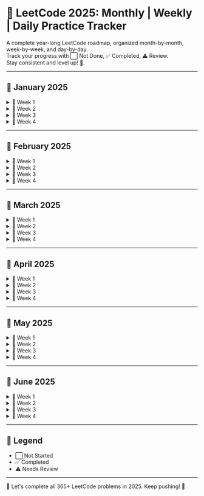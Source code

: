 # 📘 LeetCode 2025: Monthly | Weekly | Daily Practice Tracker

A complete year-long LeetCode roadmap, organized month-by-month, week-by-week, and day-by-day.  
Track your progress with ⬜ Not Done, ✅ Completed, ⚠️ Review.  
Stay consistent and level up! 💪.

-------

## 📅 January 2025

<details>
<summary>📖 Week 1</summary>

| Day | Problem | Status |
|-----|---------|--------|
| Jan 1 | Two Sum | ⬜ |
| Jan 2 | Add Two Numbers | ⬜ |
| Jan 3 | Longest Substring Without Repeating Characters | ⬜ |
| Jan 4 | Median of Two Sorted Arrays | ⬜ |
| Jan 5 | Longest Palindromic Substring | ⬜ |
| Jan 6 | Zigzag Conversion | ⬜ |
| Jan 7 | Reverse Integer | ⬜ |

</details>

<details>
<summary>📖 Week 2</summary>

| Day | Problem | Status |
|-----|---------|--------|
| Jan 8 | String to Integer (atoi) | ⬜ |
| Jan 9 | Palindrome Number | ⬜ |
| Jan 10 | Container With Most Water | ⬜ |
| Jan 11 | Integer to Roman | ⬜ |
| Jan 12 | Roman to Integer | ⬜ |
| Jan 13 | Longest Common Prefix | ⬜ |
| Jan 14 | 3Sum | ⬜ |

</details>

<details>
<summary>📖 Week 3</summary>

| Day | Problem | Status |
|-----|---------|--------|
| Jan 15 | 3Sum Closest | ⬜ |
| Jan 16 | Letter Combinations of a Phone Number | ⬜ |
| Jan 17 | 4Sum | ⬜ |
| Jan 18 | Remove Nth Node From End of List | ⬜ |
| Jan 19 | Valid Parentheses | ⬜ |
| Jan 20 | Merge Two Sorted Lists | ⬜ |
| Jan 21 | Generate Parentheses | ⬜ |

</details>

<details>
<summary>📖 Week 4</summary>

| Day | Problem | Status |
|-----|---------|--------|
| Jan 22 | Merge k Sorted Lists | ⬜ |
| Jan 23 | Swap Nodes in Pairs | ⬜ |
| Jan 24 | Reverse Nodes in k-Group | ⬜ |
| Jan 25 | Remove Duplicates from Sorted Array | ⬜ |
| Jan 26 | Remove Element | ⬜ |
| Jan 27 | Implement strStr() | ⬜ |
| Jan 28 | Divide Two Integers | ⬜ |
| Jan 29 | Substring with Concatenation of All Words | ⬜ |
| Jan 30 | Next Permutation | ⬜ |
| Jan 31 | Search in Rotated Sorted Array | ⬜ |

</details>

---

## 📅 February 2025

<details>
<summary>📖 Week 1</summary>

| Day | Problem | Status |
|-----|---------|--------|
| Feb 1 | Find First and Last Position of Element | ⬜ |
| Feb 2 | Search Insert Position | ⬜ |
| Feb 3 | Valid Sudoku | ⬜ |
| Feb 4 | Sudoku Solver | ⬜ |
| Feb 5 | Count and Say | ⬜ |
| Feb 6 | Combination Sum | ⬜ |
| Feb 7 | Combination Sum II | ⬜ |

</details>

<details>
<summary>📖 Week 2</summary>

| Day | Problem | Status |
|-----|---------|--------|
| Feb 8 | First Missing Positive | ⬜ |
| Feb 9 | Trapping Rain Water | ⬜ |
| Feb 10 | Jump Game | ⬜ |
| Feb 11 | Merge Intervals | ⬜ |
| Feb 12 | Insert Interval | ⬜ |
| Feb 13 | Length of Last Word | ⬜ |
| Feb 14 | Spiral Matrix | ⬜ |

</details>

<details>
<summary>📖 Week 3</summary>

| Day | Problem | Status |
|-----|---------|--------|
| Feb 15 | Rotate Image | ⬜ |
| Feb 16 | Word Search | ⬜ |
| Feb 17 | Set Matrix Zeroes | ⬜ |
| Feb 18 | Search a 2D Matrix | ⬜ |
| Feb 19 | Sort Colors | ⬜ |
| Feb 20 | Minimum Window Substring | ⬜ |
| Feb 21 | Permutations | ⬜ |

</details>

<details>
<summary>📖 Week 4</summary>

| Day | Problem | Status |
|-----|---------|--------|
| Feb 22 | Permutations II | ⬜ |
| Feb 23 | Rotate List | ⬜ |
| Feb 24 | Unique Paths | ⬜ |
| Feb 25 | Unique Paths II | ⬜ |
| Feb 26 | Word Break | ⬜ |
| Feb 27 | Clone Graph | ⬜ |
| Feb 28 | Binary Tree Inorder Traversal | ⬜ |
| Feb 29 | Validate Binary Search Tree | ⬜ |

</details>

---

## 📅 March 2025

<details>
<summary>📖 Week 1</summary>

| Mar 1 | Symmetric Tree | ⬜ |
| Mar 2 | Binary Tree Level Order Traversal | ⬜ |
| Mar 3 | Maximum Depth of Binary Tree | ⬜ |
| Mar 4 | Construct Binary Tree from Preorder and Inorder | ⬜ |
| Mar 5 | Populating Next Right Pointers | ⬜ |
| Mar 6 | Flatten Binary Tree to Linked List | ⬜ |
| Mar 7 | Path Sum | ⬜ |

</details>

<details>
<summary>📖 Week 2</summary>

| Mar 8 | Binary Tree Zigzag Level Order Traversal | ⬜ |
| Mar 9 | Valid Palindrome | ⬜ |
| Mar 10 | Palindrome Partitioning | ⬜ |
| Mar 11 | Restore IP Addresses | ⬜ |
| Mar 12 | Distinct Subsequences | ⬜ |
| Mar 13 | Triangle | ⬜ |
| Mar 14 | Best Time to Buy and Sell Stock | ⬜ |

</details>

<details>
<summary>📖 Week 3</summary>

| Mar 15 | Best Time to Buy and Sell Stock II | ⬜ |
| Mar 16 | Binary Tree Inorder Traversal (Iterative) | ⬜ |
| Mar 17 | Evaluate Reverse Polish Notation | ⬜ |
| Mar 18 | Gas Station | ⬜ |
| Mar 19 | Candy | ⬜ |
| Mar 20 | Jump Game II | ⬜ |
| Mar 21 | Longest Consecutive Sequence | ⬜ |

</details>

<details>
<summary>📖 Week 4</summary>

| Mar 22 | Sum Root to Leaf Numbers | ⬜ |
| Mar 23 | Surrounded Regions | ⬜ |
| Mar 24 | Word Ladder | ⬜ |
| Mar 25 | Word Ladder II | ⬜ |
| Mar 26 | Minimum Depth of Binary Tree | ⬜ |
| Mar 27 | Reorder List | ⬜ |
| Mar 28 | Insertion Sort List | ⬜ |
| Mar 29 | Sort List | ⬜ |
| Mar 30 | LRU Cache | ⬜ |
| Mar 31 | Largest Rectangle in Histogram | ⬜ |

</details>

---


## 📅 April 2025

<details>
<summary>📖 Week 1</summary>

| Apr 1 | Maximal Rectangle | ⬜ |
| Apr 2 | Binary Tree Maximum Path Sum | ⬜ |
| Apr 3 | Construct Binary Tree from Inorder and Postorder | ⬜ |
| Apr 4 | Pascal's Triangle | ⬜ |
| Apr 5 | Pascal's Triangle II | ⬜ |
| Apr 6 | Best Time to Buy and Sell Stock III | ⬜ |
| Apr 7 | Dungeon Game | ⬜ |

</details>

<details>
<summary>📖 Week 2</summary>

| Apr 8 | Interleaving String | ⬜ |
| Apr 9 | Unique Binary Search Trees | ⬜ |
| Apr 10 | Unique Binary Search Trees II | ⬜ |
| Apr 11 | Recover Binary Search Tree | ⬜ |
| Apr 12 | Binary Tree Postorder Traversal | ⬜ |
| Apr 13 | Flatten Binary Tree to Linked List | ⬜ |
| Apr 14 | Maximal Square | ⬜ |

</details>

<details>
<summary>📖 Week 3</summary>

| Apr 15 | Edit Distance | ⬜ |
| Apr 16 | Palindrome Partitioning II | ⬜ |
| Apr 17 | Scramble String | ⬜ |
| Apr 18 | Decode Ways | ⬜ |
| Apr 19 | Subsets | ⬜ |
| Apr 20 | Subsets II | ⬜ |
| Apr 21 | Binary Tree Preorder Traversal | ⬜ |

</details>

<details>
<summary>📖 Week 4</summary>

| Apr 22 | Binary Tree Right Side View | ⬜ |
| Apr 23 | Count Complete Tree Nodes | ⬜ |
| Apr 24 | Kth Smallest Element in a BST | ⬜ |
| Apr 25 | Lowest Common Ancestor of BST | ⬜ |
| Apr 26 | Validate Binary Search Tree | ⬜ |
| Apr 27 | Construct BST from Preorder | ⬜ |
| Apr 28 | Convert Sorted List to BST | ⬜ |
| Apr 29 | Recover a BST | ⬜ |
| Apr 30 | Balanced Binary Tree | ⬜ |

</details>

---

## 📅 May 2025

<details>
<summary>📖 Week 1</summary>

| May 1 | Binary Tree Diameter | ⬜ |
| May 2 | House Robber | ⬜ |
| May 3 | House Robber II | ⬜ |
| May 4 | Maximal Square | ⬜ |
| May 5 | Single Number | ⬜ |
| May 6 | Single Number II | ⬜ |
| May 7 | Majority Element | ⬜ |

</details>

<details>
<summary>📖 Week 2</summary>

| May 8 | Maximum Product Subarray | ⬜ |
| May 9 | Find Minimum in Rotated Sorted Array | ⬜ |
| May 10 | Search in Rotated Sorted Array II | ⬜ |
| May 11 | Find Peak Element | ⬜ |
| May 12 | Search a 2D Matrix II | ⬜ |
| May 13 | Kth Largest Element in an Array | ⬜ |
| May 14 | Sliding Window Maximum | ⬜ |

</details>

<details>
<summary>📖 Week 3</summary>

| May 15 | Top K Frequent Elements | ⬜ |
| May 16 | Merge Intervals | ⬜ |
| May 17 | Insert Interval | ⬜ |
| May 18 | Meeting Rooms | ⬜ |
| May 19 | Meeting Rooms II | ⬜ |
| May 20 | Number of Islands | ⬜ |
| May 21 | Surrounded Regions | ⬜ |

</details>

<details>
<summary>📖 Week 4</summary>

| May 22 | Word Search | ⬜ |
| May 23 | Walls and Gates | ⬜ |
| May 24 | Rotting Oranges | ⬜ |
| May 25 | Course Schedule | ⬜ |
| May 26 | Course Schedule II | ⬜ |
| May 27 | Alien Dictionary | ⬜ |
| May 28 | Critical Connections in Network | ⬜ |
| May 29 | Redundant Connection | ⬜ |
| May 30 | Redundant Connection II | ⬜ |
| May 31 | Clone Graph | ⬜ |

</details>

---

## 📅 June 2025

<details>
<summary>📖 Week 1</summary>

| Jun 1 | Serialize and Deserialize Binary Tree | ⬜ |
| Jun 2 | Lowest Common Ancestor of Binary Tree | ⬜ |
| Jun 3 | Path Sum III | ⬜ |
| Jun 4 | Count Univalue Subtrees | ⬜ |
| Jun 5 | Cousins in Binary Tree | ⬜ |
| Jun 6 | Diameter of N-ary Tree | ⬜ |
| Jun 7 | N-ary Tree Level Order Traversal | ⬜ |

</details>

<details>
<summary>📖 Week 2</summary>

| Jun 8 | Binary Tree Paths | ⬜ |
| Jun 9 | Sum of Left Leaves | ⬜ |
| Jun 10 | Convert BST to Greater Tree | ⬜ |
| Jun 11 | Validate BST | ⬜ |
| Jun 12 | BST Iterator | ⬜ |
| Jun 13 | Trim a BST | ⬜ |
| Jun 14 | Range Sum of BST | ⬜ |

</details>

<details>
<summary>📖 Week 3</summary>

| Jun 15 | Invert Binary Tree | ⬜ |
| Jun 16 | Merge Two Binary Trees | ⬜ |
| Jun 17 | Maximum Binary Tree | ⬜ |
| Jun 18 | Diameter of Binary Tree | ⬜ |
| Jun 19 | Check Completeness of Binary Tree | ⬜ |
| Jun 20 | Build Tree from Inorder & Postorder | ⬜ |
| Jun 21 | Binary Tree Cameras | ⬜ |

</details>

<details>
<summary>📖 Week 4</summary>

| Jun 22 | Recover Tree | ⬜ |
| Jun 23 | Boundary of Binary Tree | ⬜ |
| Jun 24 | Minimum Absolute Difference in BST | ⬜ |
| Jun 25 | Construct BST from Preorder Traversal | ⬜ |
| Jun 26 | Convert BST to DLL | ⬜ |
| Jun 27 | Find Mode in BST | ⬜ |
| Jun 28 | Increasing Order Search Tree | ⬜ |
| Jun 29 | Maximum Width of Binary Tree | ⬜ |
| Jun 30 | Binary Tree Longest Consecutive Sequence | ⬜ |

</details>

-----


## 🔘 Legend

- ⬜ Not Started  
- ✅ Completed  
- ⚠️ Needs Review  

---

🌟 Let's complete all 365+ LeetCode problems in 2025. Keep pushing! 🚀
